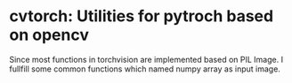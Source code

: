 # cvtorch: Utilities for pytroch based on opencv

Since most functions in torchvision are implemented based on PIL Image. I fullfill some common functions which named numpy array as input image.


